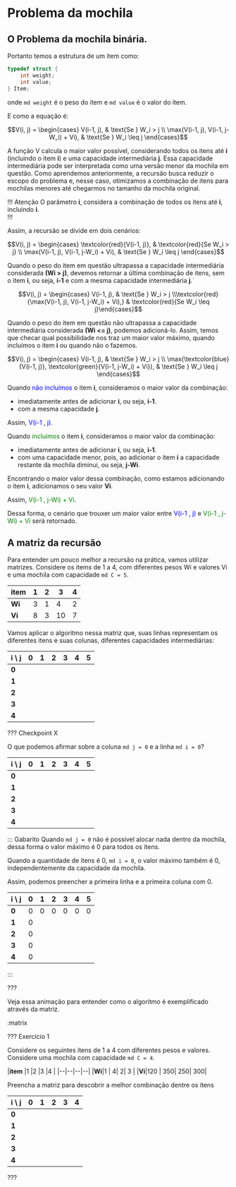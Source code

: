 Problema da mochila
======

O Problema da mochila binária.
---------

Portanto temos a estrutura de um item como:

``` c
typedef struct {
    int weight;
    int value;
} Item;
```

onde `md weight` é o peso do item e `md value` é o valor do item.

E como a equação é:

$$V(i, j) = \begin{cases} V(i-1, j), & \text{Se } W_i > j \\ \max(V(i-1, j), V(i-1, j-W_i) + Vi), & \text{Se } W_i \leq j \end{cases}$$
 

A função V calcula o maior valor possível, considerando todos os itens até **i** (incluindo o item **i**) e uma capacidade intermediária **j**. Essa capacidade intermediária pode ser interpretada como uma versão menor da mochila em questão. Como aprendemos anteriormente, a recursão busca reduzir o escopo do problema e, nesse caso, otimizamos a combinação de itens para mochilas menores até chegarmos no tamanho da mochila original.


!!! Atenção
O parâmetro  **i**, considera a combinação de todos os itens até **i**, incluindo **i**.  
!!!

Assim, a recursão se divide em dois cenários:

$$V(i, j) = \begin{cases} \textcolor{red}{V(i-1, j)}, & \textcolor{red}{Se  W_i > j} \\ \max(V(i-1, j), V(i-1, j-W_i) + Vi), & \text{Se } W_i \leq j \end{cases}$$

Quando o peso do item em questão ultrapassa a capacidade intermediária considerada **(Wi > j)**, devemos retornar a última combinação de itens, sem o item **i**, ou seja, **i-1** e com a mesma capacidade intermediária **j**.`


$$V(i, j) = \begin{cases} V(i-1, j), & \text{Se } W_i > j \\\textcolor{red}{\max(V(i-1, j), V(i-1, j-W_i) + Vi),} & \textcolor{red}{Se  W_i \leq j}\end{cases}$$

Quando o peso do item em questão não ultrapassa a capacidade intermediária considerada **(Wi <= j)**, podemos adicioná-lo. Assim, temos que checar qual possibilidade nos traz um maior valor máximo, quando incluímos o item **i** ou quando não o fazemos.

$$V(i, j) = \begin{cases} V(i-1, j), & \text{Se } W_i > j \\ \max(\textcolor{blue}{V(i-1, j)}, \textcolor{green}{V(i-1, j-W_i) + Vi}), & \text{Se } W_i \leq j \end{cases}$$

Quando <span style="color:blue">não incluímos </span> o item **i**, consideramos o maior valor da combinação:
* imediatamente antes de adicionar **i**, ou seja, **i-1**.
* com a mesma capacidade **j**. 

Assim, <span style="color:blue">V(i-1 , j)</span>.

Quando <span style="color:green">incluímos</span> o item **i**, consideramos o maior valor da combinação:
* imediatamente antes de adicionar **i**, ou seja, **i-1**.
* com uma capacidade menor, pois, ao adicionar o item **i** a capacidade restante da mochila diminui, ou seja, **j-Wi**.

Encontrando o maior valor dessa combinação, como estamos adicionando o item **i**, adicionamos o seu valor **Vi**.

Assim, <span style="color:green">V(i-1 , j-Wi) + Vi</span>.

Dessa forma, o cenário que trouxer um maior valor entre <span style="color:blue">V(i-1 , j)</span> e <span style="color:green">V(i-1 , j-Wi) + Vi</span> será retornado.


A matriz da recursão
---------
 
Para entender um pouco melhor a recursão na prática, vamos utilizar matrizes. Considere os items de 1 a 4, com diferentes pesos Wi e valores Vi e uma mochila com capacidade `md C = 5`.

|**item** |1 |2 |3 |4 |
|--|--|--|--|--|
|**Wi**|3 | 1| 4| 2 |
|**Vi**|8 | 3| 10| 7|

Vamos aplicar o algoritmo nessa matriz que, suas linhas representam os diferentes itens e suas colunas, diferentes capacidades intermediárias:

i \ j  |0   | 1  | 2  | 3  | 4  | 5  |
 ----- |:--:|:--:|:--:|:--:|:--:|:--:|
**0**  |    |    |    |    |    |    |
**1**  |    |    |    |    |    |    |
**2**  |    |    |    |    |    |    |
**3**  |    |    |    |    |    |    |
**4**  |    |    |    |    |    |    |

??? Checkpoint X

O que podemos afirmar sobre a coluna `md j = 0` e a linha `md i = 0`?

i \ j  |0   | 1  | 2  | 3  | 4  | 5  |
 ----- |:--:|:--:|:--:|:--:|:--:|:--:|
**0**  |    |    |    |    |    |    |
**1**  |    |    |    |    |    |    |
**2**  |    |    |    |    |    |    |
**3**  |    |    |    |    |    |    |
**4**  |    |    |    |    |    |    |

::: Gabarito
Quando `md j = 0` não é possível alocar nada dentro da mochila, dessa forma o valor máximo é 0 para todos os itens.

Quando a quantidade de itens é 0, `md i = 0`, o valor máximo também é 0, independentemente da capacidade da mochila.

Assim, podemos preencher a primeira linha e a primeira coluna com 0.

i \ j  |0   | 1  | 2  | 3  | 4  | 5  |
 ----- |:--:|:--:|:--:|:--:|:--:|:--:|
**0**  |0   |0   |0   |0   |0   |0   |
**1**  |0   |    |    |    |    |    |
**2**  |0   |    |    |    |    |    |
**3**  |0   |    |    |    |    |    |
**4**  |0   |    |    |    |    |    |
:::

???

Veja essa animação para entender como o algoritmo é exemplificado através da matriz.

:matrix

??? Exercício 1

Considere os seguintes itens de 1 a 4 com diferentes pesos e valores. Considere uma mochila com capacidade `md C = 4`.

|**item** |1 |2 |3 |4 |
|--|--|--|--|
|**Wi**|1 | 4| 2| 3 |
|**Vi**|120 | 350| 250| 300|

Preencha a matriz para descobrir a melhor combinação dentre os itens

i \ j  |0   | 1  | 2  | 3  | 4  |
 ----- |:--:|:--:|:--:|:--:|:--:|
**0**  |    |    |    |    |    |
**1**  |    |    |    |    |    |
**2**  |    |    |    |    |    |
**3**  |    |    |    |    |    |
**4**  |    |    |    |    |    |

???
